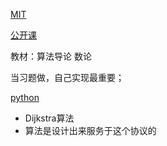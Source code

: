 [MIT](https://ocw.mit.edu/courses/electrical-engineering-and-computer-science/6-006-introduction-to-algorithms-spring-2008/)

[公开课](http://open.163.com/special/opencourse/algorithms.html)

教材：算法导论 数论

当习题做，自己实现最重要；

[python](https://github.com/ssjssh/algorithm)

- Dijkstra算法
- 算法是设计出来服务于这个协议的
